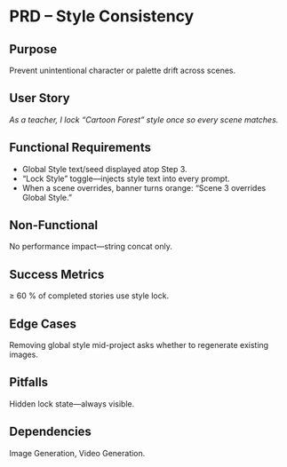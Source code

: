 # PRD – Style Consistency

## Purpose

Prevent unintentional character or palette drift across scenes.

## User Story

_As a teacher, I lock “Cartoon Forest” style once so every scene matches._

## Functional Requirements

- Global Style text/seed displayed atop Step 3.
- “Lock Style” toggle—injects style text into every prompt.
- When a scene overrides, banner turns orange: “Scene 3 overrides Global Style.”

## Non-Functional

No performance impact—string concat only.

## Success Metrics

≥ 60 % of completed stories use style lock.

## Edge Cases

Removing global style mid-project asks whether to regenerate existing images.

## Pitfalls

Hidden lock state—always visible.

## Dependencies

Image Generation, Video Generation.
